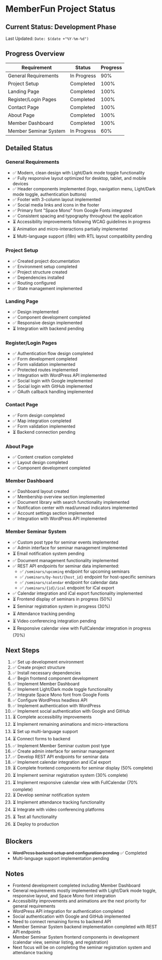 # MemberFun Project Status

## Current Status: Development Phase

Last Updated: `Date: $(date +"%Y-%m-%d")`

## Progress Overview

| Requirement | Status | Progress |
|-------------|--------|----------|
| General Requirements | In Progress | 90% |
| Project Setup | Completed | 100% |
| Landing Page | Completed | 100% |
| Register/Login Pages | Completed | 100% |
| Contact Page | Completed | 100% |
| About Page | Completed | 100% |
| Member Dashboard | Completed | 100% |
| Member Seminar System | In Progress | 60% |

## Detailed Status

### General Requirements
- ✅ Modern, clean design with Light/Dark mode toggle functionality
- ✅ Fully responsive layout optimized for desktop, tablet, and mobile devices
- ✅ Header components implemented (logo, navigation menu, Light/Dark mode toggle, authentication buttons)
- ✅ Footer with 3-column layout implemented
- ✅ Social media links and icons in the footer
- ✅ Primary font "Space Mono" from Google Fonts integrated
- ✅ Consistent spacing and typography throughout the application
- ⏳ Accessibility improvements following WCAG guidelines in progress
- ⏳ Animation and micro-interactions partially implemented
- ⏳ Multi-language support (i18n) with RTL layout compatibility pending

### Project Setup
- ✅ Created project documentation
- ✅ Environment setup completed
- ✅ Project structure created
- ✅ Dependencies installed
- ✅ Routing configured
- ✅ State management implemented

### Landing Page
- ✅ Design implemented
- ✅ Component development completed
- ✅ Responsive design implemented
- ⏳ Integration with backend pending

### Register/Login Pages
- ✅ Authentication flow design completed
- ✅ Form development completed
- ✅ Form validation implemented
- ✅ Protected routes implemented
- ✅ Integration with WordPress API implemented
- ✅ Social login with Google implemented
- ✅ Social login with GitHub implemented
- ✅ OAuth callback handling implemented

### Contact Page
- ✅ Form design completed
- ✅ Map integration completed
- ✅ Form validation implemented
- ⏳ Backend connection pending

### About Page
- ✅ Content creation completed
- ✅ Layout design completed
- ✅ Component development completed

### Member Dashboard
- ✅ Dashboard layout created
- ✅ Membership overview section implemented
- ✅ Document library with search functionality implemented
- ✅ Notification center with read/unread indicators implemented
- ✅ Account settings section implemented
- ✅ Integration with WordPress API implemented

### Member Seminar System
- ✅ Custom post type for seminar events implemented
- ✅ Admin interface for seminar management implemented
- ⏳ Email notification system pending
- ✅ Document management functionality implemented
- ✅ REST API endpoints for seminar data implemented:
  - ✅ `/seminars/upcoming` endpoint for upcoming seminars
  - ✅ `/seminars/by-host/{host_id}` endpoint for host-specific seminars
  - ✅ `/seminars/calendar` endpoint for calendar data
  - ✅ `/seminars/{id}/ical` endpoint for iCal export
- ✅ Calendar integration and iCal export functionality implemented
- ⏳ Frontend display of seminars in progress (50%)
- ⏳ Seminar registration system in progress (30%)
- ⏳ Attendance tracking pending
- ⏳ Video conferencing integration pending
- ⏳ Responsive calendar view with FullCalendar integration in progress (70%)

## Next Steps
1. ✅ Set up development environment
2. ✅ Create project structure
3. ✅ Install necessary dependencies
4. ✅ Begin frontend component development
5. ✅ Implement Member Dashboard
6. ✅ Implement Light/Dark mode toggle functionality
7. ✅ Integrate Space Mono font from Google Fonts
8. ✅ Configure WordPress headless API
9. ✅ Implement authentication with WordPress
10. ✅ Implement social authentication with Google and GitHub
11. ⏳ Complete accessibility improvements
12. ⏳ Implement remaining animations and micro-interactions
13. ⏳ Set up multi-language support
14. ⏳ Connect forms to backend
15. ✅ Implement Member Seminar custom post type
16. ✅ Create admin interface for seminar management
17. ✅ Develop REST API endpoints for seminar data
18. ✅ Implement calendar integration and iCal export
19. ⏳ Complete frontend components for seminar display (50% complete)
20. ⏳ Implement seminar registration system (30% complete)
21. ⏳ Implement responsive calendar view with FullCalendar (70% complete)
22. ⏳ Develop seminar notification system
23. ⏳ Implement attendance tracking functionality
24. ⏳ Integrate with video conferencing platforms
25. ⏳ Test all functionality
26. ⏳ Deploy to production

## Blockers
- ~~WordPress backend setup and configuration pending~~ ✅ Completed
- Multi-language support implementation pending

## Notes
- Frontend development completed including Member Dashboard
- General requirements mostly implemented with Light/Dark mode toggle, responsive layout, and Space Mono font integration
- Accessibility improvements and animations are the next priority for general requirements
- WordPress API integration for authentication completed
- Social authentication with Google and GitHub implemented
- Need to connect remaining forms to backend API
- Member Seminar System backend implementation completed with REST API endpoints
- Member Seminar System frontend components in development (calendar view, seminar listing, and registration)
- Next focus will be on completing the seminar registration system and attendance tracking
